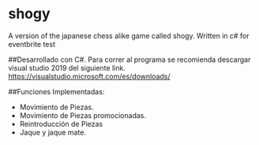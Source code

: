 # shogy
A version of the japanese chess alike game called shogy.  Written in c# for eventbrite test 

##Desarrollado con C#.
Para correr al programa se recomienda descargar visual studio 2019 del siguiente link. https://visualstudio.microsoft.com/es/downloads/

##Funciones Implementadas:
- Movimiento de Piezas.
- Movimiento de Piezas promocionadas.
- Reintroducción de Piezas
- Jaque y jaque mate.


